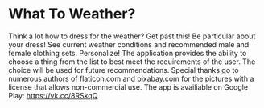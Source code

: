 # What To Weather?
Think a lot how to dress for the weather? Get past this!   Be particular about your dress!  See current weather conditions and recommended male and female clothing sets.   Personalize!  The application provides the ability to choose a thing from the list to best meet the requirements of the user. The choice will be used for future recommendations.   Special thanks go to numerous authors of flaticon.com and pixabay.com for the pictures with a license that allows non-commercial use. The app is availiable on Google Play: https://vk.cc/8RSkqQ
